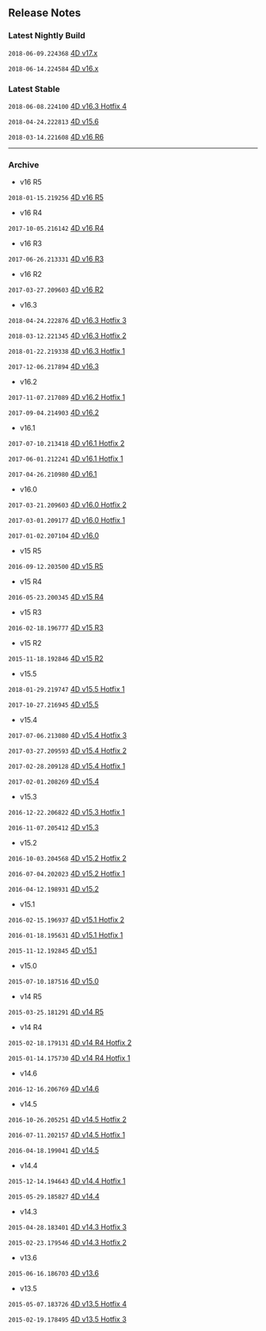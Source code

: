 Release Notes
-------------

### Latest Nightly Build

``2018-06-09.224368`` [4D v17.x](https://github.com/4D-JP/release-notes/tree/master/v17/17.0/)

``2018-06-14.224584`` [4D v16.x](https://github.com/4D-JP/release-notes/tree/master/v16/16.4/)

### Latest Stable

``2018-06-08.224100`` [4D v16.3 Hotfix 4](https://github.com/4D-JP/release-notes/tree/master/v16/16.3/hf4/)

``2018-04-24.222813`` [4D v15.6](https://github.com/4D-JP/release-notes/tree/master/v15/15.6/)

``2018-03-14.221608`` [4D v16 R6](https://github.com/4D-JP/release-notes/tree/master/v16/r6/)

---

### Archive

* v16 R5

``2018-01-15.219256`` [4D v16 R5](https://github.com/4D-JP/release-notes/tree/master/v16/r5/)

* v16 R4

``2017-10-05.216142`` [4D v16 R4](https://github.com/4D-JP/release-notes/tree/master/v16/r4/)

* v16 R3

``2017-06-26.213331`` [4D v16 R3](https://github.com/4D-JP/release-notes/tree/master/v16/r3/)

* v16 R2

``2017-03-27.209603`` [4D v16 R2](https://github.com/4D-JP/release-notes/tree/master/v16/r2/)

* v16.3


``2018-04-24.222876`` [4D v16.3 Hotfix 3](https://github.com/4D-JP/release-notes/tree/master/v16/16.3/hf3/)

``2018-03-12.221345`` [4D v16.3 Hotfix 2](https://github.com/4D-JP/release-notes/tree/master/v16/16.3/hf2/)

``2018-01-22.219338`` [4D v16.3 Hotfix 1](https://github.com/4D-JP/release-notes/tree/master/v16/16.3/hf1/)

``2017-12-06.217894`` [4D v16.3](https://github.com/4D-JP/release-notes/tree/master/v16/16.3/)

* v16.2

``2017-11-07.217089`` [4D v16.2 Hotfix 1](https://github.com/4D-JP/release-notes/tree/master/v16/16.2/hf1/)

``2017-09-04.214903`` [4D v16.2](https://github.com/4D-JP/release-notes/tree/master/v16/16.2/)

* v16.1

``2017-07-10.213418`` [4D v16.1 Hotfix 2](https://github.com/4D-JP/release-notes/tree/master/v16/16.1/hf2/)

``2017-06-01.212241`` [4D v16.1 Hotfix 1](https://github.com/4D-JP/release-notes/tree/master/v16/16.1/hf1/)

``2017-04-26.210980`` [4D v16.1](https://github.com/4D-JP/release-notes/tree/master/v16/16.1/)

* v16.0

``2017-03-21.209603`` [4D v16.0 Hotfix 2](https://github.com/4D-JP/release-notes/tree/master/v16/16.0/hf2/)
 
``2017-03-01.209177`` [4D v16.0 Hotfix 1](https://github.com/4D-JP/release-notes/tree/master/v16/16.0/hf1/)

``2017-01-02.207104`` [4D v16.0](https://github.com/4D-JP/release-notes/tree/master/v16/16.0/) 

* v15 R5

``2016-09-12.203500`` [4D v15 R5](https://github.com/4D-JP/release-notes/tree/master/v15/r5/)

* v15 R4

``2016-05-23.200345`` [4D v15 R4](https://github.com/4D-JP/release-notes/tree/master/v15/r4/)

* v15 R3

``2016-02-18.196777`` [4D v15 R3](https://github.com/4D-JP/release-notes/tree/master/v15/r3/) 

* v15 R2

``2015-11-18.192846`` [4D v15 R2](https://github.com/4D-JP/release-notes/tree/master/v15/r2/) 

* v15.5

``2018-01-29.219747`` [4D v15.5 Hotfix 1](https://github.com/4D-JP/release-notes/tree/master/v15/15.5/hf1/)

``2017-10-27.216945`` [4D v15.5](https://github.com/4D-JP/release-notes/tree/master/v15/15.5/)

* v15.4

``2017-07-06.213080`` [4D v15.4 Hotfix 3](https://github.com/4D-JP/release-notes/tree/master/v15/15.4/hf3/)

``2017-03-27.209593`` [4D v15.4 Hotfix 2](https://github.com/4D-JP/release-notes/tree/master/v15/15.4/hf2/)

``2017-02-28.209128`` [4D v15.4 Hotfix 1](https://github.com/4D-JP/release-notes/tree/master/v15/15.4/hf1/)

``2017-02-01.208269`` [4D v15.4](https://github.com/4D-JP/release-notes/tree/master/v15/15.4/)

* v15.3

``2016-12-22.206822`` [4D v15.3 Hotfix 1](https://github.com/4D-JP/release-notes/tree/master/v15/15.3/hf1/)

``2016-11-07.205412`` [4D v15.3](https://github.com/4D-JP/release-notes/tree/master/v15/15.3/)

* v15.2

``2016-10-03.204568`` [4D v15.2 Hotfix 2](https://github.com/4D-JP/release-notes/tree/master/v15/15.2/hf2/)

``2016-07-04.202023`` [4D v15.2 Hotfix 1](https://github.com/4D-JP/release-notes/tree/master/v15/15.2/hf1/)

``2016-04-12.198931`` [4D v15.2](https://github.com/4D-JP/release-notes/tree/master/v15/15.2/)

* v15.1

``2016-02-15.196937`` [4D v15.1 Hotfix 2](https://github.com/4D-JP/release-notes/tree/master/v15/15.1/hf2/)

``2016-01-18.195631`` [4D v15.1 Hotfix 1](https://github.com/4D-JP/release-notes/tree/master/v15/15.1/hf1/)
 
``2015-11-12.192845`` [4D v15.1](https://github.com/4D-JP/release-notes/tree/master/v15/15.1/)

* v15.0
 
``2015-07-10.187516`` [4D v15.0](https://github.com/4D-JP/release-notes/tree/master/v15/15.0/) 

* v14 R5

``2015-03-25.181291`` [4D v14 R5](https://github.com/4D-JP/release-notes/tree/master/v14/r5/) 

* v14 R4

``2015-02-18.179131`` [4D v14 R4 Hotfix 2](https://github.com/4D-JP/release-notes/tree/master/v14/r4/hf2/) 

``2015-01-14.175730`` [4D v14 R4 Hotfix 1](https://github.com/4D-JP/release-notes/tree/master/v14/r4/hf1/) 

* v14.6

``2016-12-16.206769`` [4D v14.6](https://github.com/4D-JP/release-notes/tree/master/v14/14.6/) 

* v14.5

``2016-10-26.205251`` [4D v14.5 Hotfix 2](https://github.com/4D-JP/release-notes/tree/master/v14/14.5/hf2/) 

``2016-07-11.202157`` [4D v14.5 Hotfix 1](https://github.com/4D-JP/release-notes/tree/master/v14/14.5/hf1/) 

``2016-04-18.199041`` [4D v14.5](https://github.com/4D-JP/release-notes/tree/master/v14/14.5/) 

* v14.4

``2015-12-14.194643`` [4D v14.4 Hotfix 1](https://github.com/4D-JP/release-notes/tree/master/v14/14.4/hf1/) 
 
``2015-05-29.185827`` [4D v14.4](https://github.com/4D-JP/release-notes/tree/master/v14/14.4/) 

* v14.3

``2015-04-28.183401`` [4D v14.3 Hotfix 3](https://github.com/4D-JP/release-notes/tree/master/v14/14.3/hf3/) 

``2015-02-23.179546`` [4D v14.3 Hotfix 2](https://github.com/4D-JP/release-notes/tree/master/v14/14.3/hf2/) 

* v13.6

``2015-06-16.186703`` [4D v13.6](https://github.com/4D-JP/release-notes/tree/master/v13/13.6/) 

* v13.5

``2015-05-07.183726`` [4D v13.5 Hotfix 4](https://github.com/4D-JP/release-notes/tree/master/v13/13.5/hf4/) 

``2015-02-19.178495`` [4D v13.5 Hotfix 3](https://github.com/4D-JP/release-notes/tree/master/v13/13.5/hf3/) 
